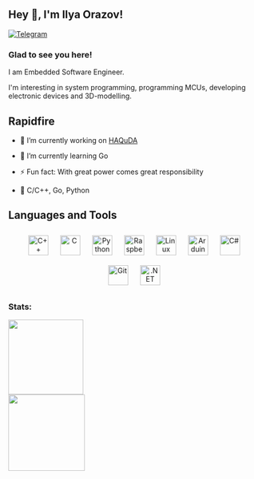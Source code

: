 ## Hey 👋, I'm Ilya Orazov!  

[![Telegram](https://img.shields.io/badge/-Telegram-090909?style=flat-square&logo=Telegram&logoColor=1E90FF)](https://t.me/Ilordash) 

### Glad to see you here!  
I am Embedded Software Engineer.

I'm interesting in system programming, programming MCUs, developing electronic devices and 3D-modelling. 
   

## Rapidfire  

- 🔭 I’m currently working on [HAQuDA](https://github.com/IlorDash/HAQuDA)
  

- 🌱 I’m currently learning Go 
  

- ⚡ Fun fact: With great power comes great responsibility  
  

- 🔬 С/С++, Go, Python


</td><td valign="top" width="50%">
 
## Languages and Tools  
<div align="center">  
<a href="https://www.cplusplus.com/" target="_blank"><img style="margin: 10px" src="https://profilinator.rishav.dev/skills-assets/cplusplus-original.svg" alt="C++" height="40" /></a>  
<a href="https://www.cprogramming.com/" target="_blank"><img style="margin: 10px" src="https://profilinator.rishav.dev/skills-assets/c-original.svg" alt="C" height="40" /></a>  
<a href="https://www.python.org/" target="_blank"><img style="margin: 10px" src="https://profilinator.rishav.dev/skills-assets/python-original.svg" alt="Python" height="40" /></a>  
<a href="https://www.raspberrypi.org/" target="_blank"><img style="margin: 10px" src="https://profilinator.rishav.dev/skills-assets/raspberrypi.png" alt="Raspberry Pi" height="40" /></a>  
<a href="https://www.linux.org/" target="_blank"><img style="margin: 10px" src="https://profilinator.rishav.dev/skills-assets/linux-original.svg" alt="Linux" height="40" /></a>  
<a href="https://www.arduino.cc/" target="_blank"><img style="margin: 10px" src="https://profilinator.rishav.dev/skills-assets/arduino.png" alt="Arduino" height="40" /></a>  
<a href="https://docs.microsoft.com/en-us/dotnet/csharp/" target="_blank"><img style="margin: 10px" src="https://profilinator.rishav.dev/skills-assets/csharp-original.svg" alt="C#" height="40" /></a>  
<a href="https://github.com/" target="_blank"><img style="margin: 10px" src="https://profilinator.rishav.dev/skills-assets/git-scm-icon.svg" alt="Git" height="40" /></a>  
<a href="https://dotnet.microsoft.com/download/dotnet-framework" target="_blank"><img style="margin: 10px" src="https://profilinator.rishav.dev/skills-assets/dot-net-original-wordmark.svg" alt=".NET" height="40" /></a>  
</div>  

### Stats: 
<div align="left">
    <img height="150em" src="https://github-readme-stats.vercel.app/api?username=ilordash&show_icons=true&theme=dark" />
    <div align="left">
    <img height="152.5em" src="https://github-readme-stats.vercel.app/api/top-langs/?username=ilordash&langs_count=4&layout=compact&theme=dark&icon_color=007bff"/> 
</div>
</div>
